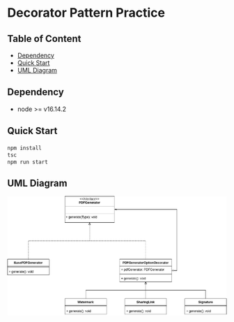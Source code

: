 # Decorator Pattern Practice

## Table of Content
- [Dependency](#dependency)
- [Quick Start](#quick-start)
- [UML Diagram](#uml-diagram)

## Dependency
- node >= v16.14.2

## Quick Start
```shell
npm install
tsc
npm run start
```

## UML Diagram
![UML Diagram](https://github.com/fraxmans/decorator-pattern-practice/blob/master/decorator-pattern.drawio.png)
